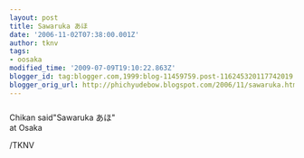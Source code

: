 ```yaml
---
layout: post
title: Sawaruka あほ
date: '2006-11-02T07:38:00.001Z'
author: tknv
tags:
- oosaka
modified_time: '2009-07-09T19:10:22.863Z'
blogger_id: tag:blogger.com,1999:blog-11459759.post-116245320117742019
blogger_orig_url: http://phichyudebow.blogspot.com/2006/11/sawaruka.html
---
```


<a onblur="try {parent.deselectBloggerImageGracefully();} catch(e) {}" href="http://photos1.blogger.com/blogger/1063/931/1600/oosaka.jpg"><img style="margin: 0px auto 10px; display: block; text-align: center; cursor: pointer;" src="http://photos1.blogger.com/blogger/1063/931/400/oosaka.jpg" alt="" border="0" /></a>Chikan said"Sawaruka あほ"<br />at Osaka<div class="blogger-post-footer">/TKNV</div>